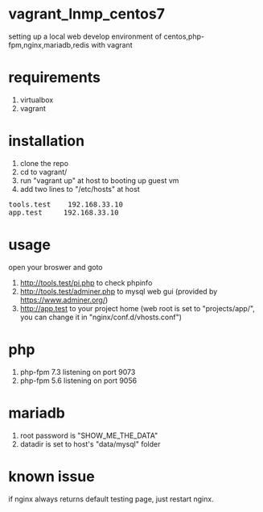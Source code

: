 # vagrant_lnmp_centos7

setting up a local web develop environment of centos,php-fpm,nginx,mariadb,redis with vagrant

# requirements
1. virtualbox
2. vagrant

# installation
1. clone the repo
2. cd to vagrant/
3. run "vagrant up" at host to booting up guest vm
4. add two lines to "/etc/hosts" at host
<pre>
tools.test    192.168.33.10
app.test     192.168.33.10
</pre>

# usage
open your broswer and goto
1. http://tools.test/pi.php to check phpinfo
2. http://tools.test/adminer.php to mysql web gui (provided by https://www.adminer.org/)
3. http://app.test to your project home (web root is set to "projects/app/", you can change it in "nginx/conf.d/vhosts.conf")

# php
1. php-fpm 7.3 listening on port 9073
2. php-fpm 5.6 listening on port 9056

# mariadb
1. root password is "SHOW_ME_THE_DATA"
2. datadir is set to host's "data/mysql" folder

# known issue
if nginx always returns default testing page, just restart nginx.
